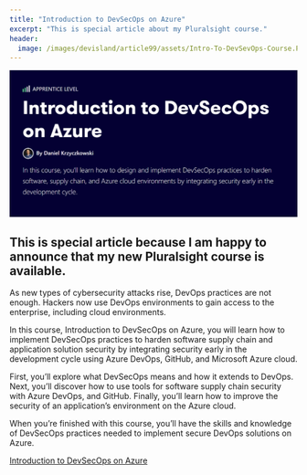 ```yaml
---
title: "Introduction to DevSecOps on Azure"
excerpt: "This is special article about my Pluralsight course."
header:
  image: /images/devisland/article99/assets/Intro-To-DevSevOps-Course.PNG
---
```


<p align="center">
<img src="/images/devisland/article99/assets/Intro-To-DevSevOps-Course.PNG?raw=true" alt="Introduction to DevSecOps on Azure"/>
</p>

## This is special article because I am happy to announce that my new Pluralsight course is available.

As new types of cybersecurity attacks rise, DevOps practices are not enough. Hackers now use DevOps environments to gain access to the enterprise, including cloud environments.

In this course, Introduction to DevSecOps on Azure, you will learn how to implement DevSecOps practices to harden software supply chain and application solution security by integrating security early in the development cycle using Azure DevOps, GitHub, and Microsoft Azure cloud.

First, you’ll explore what DevSecOps means and how it extends to DevOps. Next, you’ll discover how to use tools for software supply chain security with Azure DevOps, and GitHub. Finally, you’ll learn how to improve the security of an application’s environment on the Azure cloud.

When you’re finished with this course, you’ll have the skills and knowledge of DevSecOps practices needed to implement secure DevOps solutions on Azure.

[Introduction to DevSecOps on Azure](https://acloudguru.com/course/introduction-to-devsecops-on-azure)

